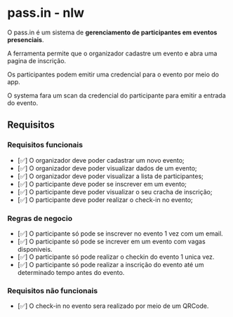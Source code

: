 # pass.in - nlw

O pass.in é um sistema de **gerenciamento de participantes em eventos presenciais**.

A ferramenta permite que o organizador cadastre um evento e abra uma pagina de inscrição.

Os participantes podem emitir uma credencial para o evento por meio do app.

O systema fara um scan da credencial do participante para emitir a entrada do evento.

## Requisitos 

### Requisitos funcionais

- [✅] O organizador deve poder cadastrar um novo evento;
- [✅] O organizador deve poder visualizar dados de um evento;
- [✅] O organizador deve poder visualizar a lista de participantes;
- [✅] O participante deve poder se inscrever em um evento;
- [✅] O participante deve poder visualizar o seu cracha de inscrição;
- [✅] O participante deve poder realizar o check-in no evento;

### Regras de negocio

- [✅] O participante só pode se inscrever no evento 1 vez com um email.
- [✅] O participante só pode se increver em um evento com vagas disponiveis.
- [✅] O participante só pode realizar o checkin do evento 1 unica vez.
- [✅] O participante só pode realizar a inscrição do evento até um determinado tempo antes do evento.

### Requisitos não funcionais

- [✅] O check-in no evento sera realizado por meio de um QRCode.